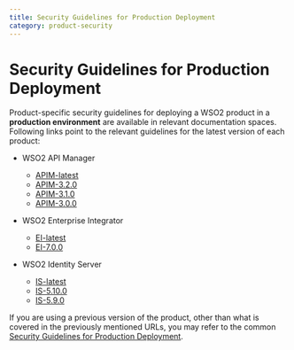 ```yaml
---
title: Security Guidelines for Production Deployment
category: product-security
---
```


# Security Guidelines for Production Deployment

Product-specific security guidelines for deploying a WSO2 product in a **production environment** are available in relevant documentation spaces. Following links point to the relevant guidelines for the latest version of each product:

* WSO2 API Manager
    - [APIM-latest](https://apim.docs.wso2.com/en/latest/install-and-setup/setup/deployment-best-practices/security-guidelines-for-production-deployment/)
    - [APIM-3.2.0](https://apim.docs.wso2.com/en/3.2.0/install-and-setup/setup/deployment-best-practices/security-guidelines-for-production-deployment/)
    - [APIM-3.1.0](https://apim.docs.wso2.com/en/3.1.0/install-and-setup/setup/deployment-best-practices/security-guidelines-for-production-deployment/)
    - [APIM-3.0.0](https://apim.docs.wso2.com/en/3.0.0/install-and-setup/deploying-wso2-api-manager/security-guidelines-for-production-deployment/)
* WSO2 Enterprise Integrator
    - [EI-latest](https://ei.docs.wso2.com/en/latest/micro-integrator/setup/deployment/deployment_checklist/)
    - [EI-7.0.0](https://ei.docs.wso2.com/en/7.0.0/micro-integrator/setup/deployment/deployment_checklist/)

* WSO2 Identity Server
    - [IS-latest](https://is.docs.wso2.com/en/latest/administer/security-guidelines-for-production-deployment/)
    - [IS-5.10.0](https://is.docs.wso2.com/en/5.10.0/administer/security-guidelines-for-production-deployment/)
    - [IS-5.9.0](https://is.docs.wso2.com/en/5.9.0/administer/security-guidelines-for-production-deployment/)

If you are using a previous version of the product, other than what is covered in the previously mentioned URLs, you may refer to the common [Security Guidelines for Production Deployment](https://docs.wso2.com/display/ADMIN44x/Security+Guidelines+for+Production+Deployment).